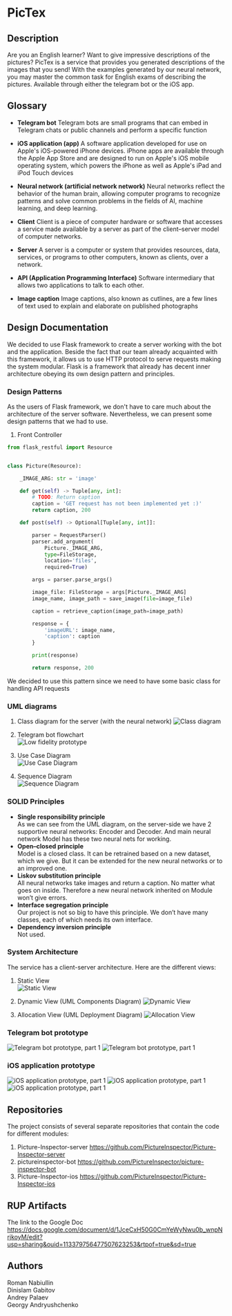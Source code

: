 # PicTex
## Description
Are you an English learner? Want to give impressive descriptions of the pictures? 
PicTex is a service that provides you generated descriptions of the images that you send!
With the examples generated by our neural network, you may master the common task for English exams of describing the pictures.
Available through either the telegram bot or the iOS app.  

## Glossary
- __Telegram bot__
    Telegram bots are small programs that can embed in Telegram chats or public channels and perform a specific function
- __iOS application (app)__
    A software application developed for use on Apple's iOS-powered iPhone devices. iPhone apps are available through the Apple App Store and are designed to run on Apple's iOS mobile operating system, which powers the iPhone as well as Apple's iPad and iPod Touch devices

- __Neural network (artificial network network)__
    Neural networks reflect the behavior of the human brain, allowing computer programs to recognize patterns and solve common problems in the fields of AI, machine learning, and deep learning.

- __Client__
    Client is a piece of computer hardware or software that accesses a service made available by a server as part of the client–server model of computer networks.
- __Server__
    A server is a computer or system that provides resources, data, services, or programs to other computers, known as clients, over a network.
- __API (Application Programming Interface)__
    Software intermediary that allows two applications to talk to each other.
- __Image caption__
    Image captions, also known as cutlines, are a few lines of text used to explain and elaborate on published photographs
  

## Design Documentation

We decided to use Flask framework to create a server working with the bot and the application.
Beside the fact that our team already acquainted with this framework, it allows us to use HTTP protocol to serve requests making the system modular.
Flask is a framework that already has decent inner architecture obeying its own design pattern and principles.

### Design Patterns 

As the users of Flask framework, we don't have to care much about the architecture of the server software.
Nevertheless, we can present some design patterns that we had to use. 

1. Front Controller
```python
from flask_restful import Resource


class Picture(Resource):

    _IMAGE_ARG: str = 'image'

    def get(self) -> Tuple[any, int]:
        # TODO: Return caption
        caption = 'GET request has not been implemented yet :)'
        return caption, 200

    def post(self) -> Optional[Tuple[any, int]]:

        parser = RequestParser()
        parser.add_argument(
            Picture._IMAGE_ARG,
            type=FileStorage,
            location='files',
            required=True)

        args = parser.parse_args()

        image_file: FileStorage = args[Picture._IMAGE_ARG]
        image_name, image_path = save_image(file=image_file)

        caption = retrieve_caption(image_path=image_path)

        response = {
            'imageURL': image_name,
            'caption': caption
        }

        print(response)

        return response, 200
```
We decided to use this pattern since we need to have some basic class for handling API requests

### UML diagrams
1. Class diagram for the server (with the neural network)
![Class diagram]( app.svg "Class diagram")
   
2. Telegram bot flowchart <br />
![Low fidelity prototype](prototype.jpg "Low fidelity prototype")
   
3. Use Case Diagram <br />
![Use Case Diagram](use_case_diagram.png "Use Case Diagram")
   
4. Sequence Diagram <br />
![Sequence Diagram](sequence_diagram.png "Sequence Diagram")
   
### SOLID Principles
- __Single responsibility principle__ <br />
	As we can see from the UML diagram, on the server-side we have 2 supportive neural networks: Encoder and Decoder. And main neural network Model has these two neural nets for working.
- __Open–closed principle__ <br />
	Model is a closed class. It can be retrained based on a new dataset, which we give. But it can be extended for the new neural networks or to an improved one.
- __Liskov substitution principle__ <br />
	All neural networks take images and return a caption. No matter what goes on inside. Therefore a new neural network inherited on Module won’t give errors.
- __Interface segregation principle__ <br />
	Our project is not so big to have this principle. We don’t have many classes, each of which needs its own interface.
- __Dependency inversion principle__ <br />
	Not used.

### System Architecture
The service has a client-server architecture. Here are the different views:  

1. Static View <br />
![Static View](StaticView.svg)

2. Dynamic View (UML Components Diagram)
![Dynamic View](ComponentsDiagram.svg)

3. Allocation View (UML Deployment Diagram)
![Allocation View](DeploymentDiagram.svg)
   
### Telegram bot prototype
![Telegram bot prototype, part 1](bot_prototype1.png "Telegram bot prototype, part 1")
![Telegram bot prototype, part 1](bot_prototype2.png "Telegram bot prototype, part 1")

### iOS application prototype
![iOS application prototype, part 1](iOS_prototype_1.jpg "iOS application prototype, part 1")
![iOS application prototype, part 1](iOS_prototype_2.jpg "iOS application prototype, part 1")
![iOS application prototype, part 1](iOS_prototype_3.jpg "iOS application prototype, part 1")


## Repositories
The project consists of several separate repositories that contain the code for different modules:
1. Picture-Inspector-server
https://github.com/PictureInspector/Picture-Inspector-server
2. pictureinspector-bot
https://github.com/PictureInspector/picture-inspector-bot
3. Picture-Inspector-ios
https://github.com/PictureInspector/Picture-Inspector-ios

## RUP Artifacts
The link to the Google Doc
https://docs.google.com/document/d/1JceCxH50G0CmYeWyNwu0b_wnpNrjkoyM/edit?usp=sharing&ouid=113379756477507623253&rtpof=true&sd=true

## Authors
Roman Nabiullin  
Dinislam Gabitov  
Andrey Palaev  
Georgy Andryushchenko  
